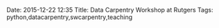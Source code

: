 Date: 2015-12-22 12:35
Title: Data Carpentry Workshop at Rutgers
Tags: python,datacarpentry,swcarpentry,teaching
